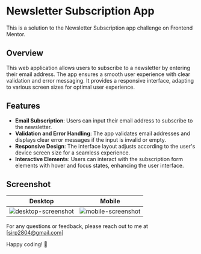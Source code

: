 # Newsletter Subscription App

This is a solution to the Newsletter Subscription app challenge on Frontend Mentor.

## Overview

This web application allows users to subscribe to a newsletter by entering their email address. The app ensures a smooth user experience with clear validation and error messaging. It provides a responsive interface, adapting to various screen sizes for optimal user experience.

## Features

- **Email Subscription**: Users can input their email address to subscribe to the newsletter.
- **Validation and Error Handling**: The app validates email addresses and displays clear error messages if the input is invalid or empty.
- **Responsive Design**: The interface layout adjusts according to the user's device screen size for a seamless experience.
- **Interactive Elements**: Users can interact with the subscription form elements with hover and focus states, enhancing the user interface.

## Screenshot

| Desktop | Mobile |
| :----------------: | :---------------: |
| ![desktop-screenshot](https://github.com/ShinobiKoda/newsletter-sign-up-with-success-message/assets/145020092/e39b9128-2e73-44ef-9eef-616860762293) | ![mobile-screenshot](https://github.com/ShinobiKoda/newsletter-sign-up-with-success-message/assets/145020092/9d9095f4-2c79-4654-9765-da966463790d) |



For any questions or feedback, please reach out to me at [sirp2804@gmail.com]

Happy coding! 🚀
